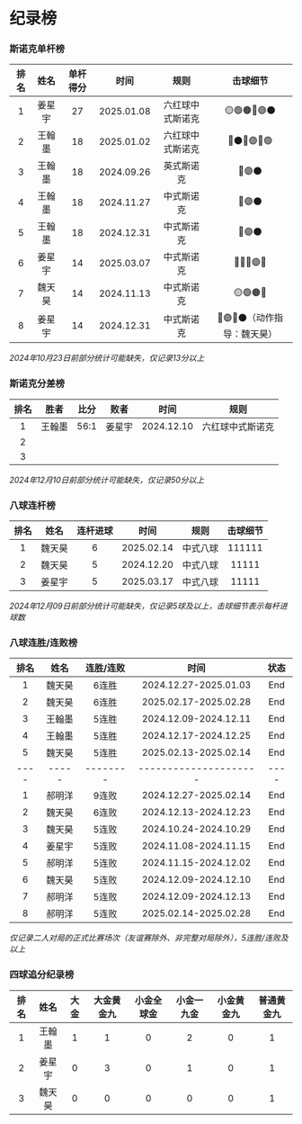 # 纪录榜

### 斯诺克单杆榜

| 排名 | 姓名   | 单杆得分  |  时间      |      规则       |           击球细节            |
| :--: | :----: | :------: | :-------: | :-------------: | :--------------------------: |
| 1    | 姜星宇 | 27       | 2025.01.08 | 六红球中式斯诺克 | 🟡🟢🟤🔵🟣⚫️              |
| 2    | 王翰墨 | 18       | 2025.01.02 | 六红球中式斯诺克 | 🔴⚫️🔴🟣🔴🟢              |
| 3    | 王翰墨 | 18       | 2024.09.26 |      英式斯诺克 | 🔵🟣⚫️                      |
| 4    | 王翰墨 | 18       | 2024.11.27 |      中式斯诺克 | 🔵🟣⚫️                      |
| 5    | 王翰墨 | 18       | 2024.12.31 |      中式斯诺克 | 🔵🟣⚫️                      |
| 6    | 姜星宇 | 14       | 2025.03.07 |      中式斯诺克 | 🔴🔵🔴🟣🔴                 |
| 7    | 魏天昊 | 14       | 2024.11.13 |      中式斯诺克 | 🟡🟢🟤🔵                   |
| 8    | 姜星宇 | 14       | 2024.12.31 |      中式斯诺克 | 🔴🟣🔴⚫️（动作指导：魏天昊） |

*2024年10月23日前部分统计可能缺失，仅记录13分以上*

### 斯诺克分差榜

| 排名 |  胜者  | 比分  |  败者  |    时间     |      规则      |
| :--: | :----: | :--: | :----: | :--------: | :------------: |
|  1   | 王翰墨 | 56:1  | 姜星宇 | 2024.12.10 | 六红球中式斯诺克 |
|  2   |        |      |        |            |                |
|  3   |        |      |        |            |                |

*2024年12月10日前部分统计可能缺失，仅记录50分以上*

### 八球连杆榜

| 排名 | 姓名   | 连杆进球  | 时间        | 规则    |  击球细节       |
| :--: | :---: | :------: | :--------: | :------: | :------------: |
| 1    | 魏天昊 |  6       | 2025.02.14 | 中式八球 | 111111         |
| 2    | 魏天昊 |  5       | 2024.12.20 | 中式八球 | 11111          |
| 3    | 姜星宇 |  5       | 2025.03.17 | 中式八球 | 11111          |

*2024年12月09日前部分统计可能缺失，仅记录5球及以上，击球细节表示每杆进球数*

### 八球连胜/连败榜

| 排名 | 姓名   | 连胜/连败 | 时间                  | 状态    |
| :--: | :---: | :------: | :-------------------: | :-----: |
|  1   | 魏天昊 |  6连胜   | 2024.12.27-2025.01.03 | End     |
|  2   | 魏天昊 |  6连胜   | 2025.02.17-2025.02.28 | End     |
|  3   | 王翰墨 |  5连胜   | 2024.12.09-2024.12.11 | End     |
|  4   | 王翰墨 |  5连胜   | 2024.12.17-2024.12.25 | End     |
|  5   | 魏天昊 |  5连胜   | 2025.02.13-2025.02.14 | End     |
| ---- | ----- | -------- | --------------------- | ----    |
|  1   | 郝明洋 |  9连败   | 2024.12.27-2025.02.14 | End     |
|  2   | 魏天昊 |  6连败   | 2024.12.13-2024.12.23 | End     |
|  3   | 魏天昊 |  5连败   | 2024.10.24-2024.10.29 | End     |
|  4   | 姜星宇 |  5连败   | 2024.11.08-2024.11.15 | End     |
|  5   | 郝明洋 |  5连败   | 2024.11.15-2024.12.02 | End     |
|  6   | 魏天昊 |  5连败   | 2024.12.09-2024.12.10 | End     |
|  7   | 郝明洋 |  5连败   | 2024.12.09-2024.12.13 | End     |
|  8   | 郝明洋 |  5连败   | 2025.02.14-2025.02.28 | End     |

*仅记录二人对局的正式比赛场次（友谊赛除外、非完整对局除外），5连胜/连败及以上*

### 四球追分纪录榜

| 排名 |  姓名  | 大金 | 大金黄金九 | 小金全球金 | 小金一九金 | 小金黄金九 | 普通黄金九 |
| :--: | :----: | :--: | :------: | :-------: | :-------: | :-------: | :-------: |
|  1   | 王翰墨 |  1   |    1     |     0     |     2      |     0     |     1     |
|  2   | 姜星宇 |  0   |    3     |     0     |     1      |     0     |     1     |
|  3   | 魏天昊 |  0   |    0     |     0     |     0      |     0     |     1     |

